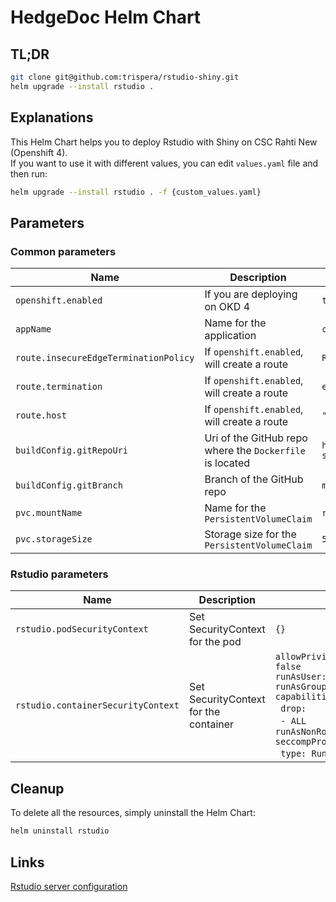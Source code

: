 # HedgeDoc Helm Chart
## TL;DR
```sh
git clone git@github.com:trispera/rstudio-shiny.git
helm upgrade --install rstudio .
```

## Explanations
This Helm Chart helps you to deploy Rstudio with Shiny on CSC Rahti New (Openshift 4).  
If you want to use it with different values, you can edit `values.yaml` file and then run:  
```sh
helm upgrade --install rstudio . -f {custom_values.yaml}
```

## Parameters
### Common parameters

| Name                                   | Description                                               | Value                                                        |
| -------------------------------------- | --------------------------------------------------------- | ------------------------------------------------------------ |
| `openshift.enabled`                    | If you are deploying on OKD 4                             | `true`                                                       |
| `appName`                              | Name for the application                                  | `csc-rstudio-shiny`                                          |
| `route.insecureEdgeTerminationPolicy`  | If `openshift.enabled`, will create a route               | `Redirect`                                                   |
| `route.termination`                    | If `openshift.enabled`, will create a route               | `edge`                                                       |
| `route.host`                           | If `openshift.enabled`, will create a route               | `""`                                                         |
| `buildConfig.gitRepoUri`               | Uri of the GitHub repo where the `Dockerfile` is located  | `https://github.com/trispera/rstudio-shiny.git`              |
| `buildConfig.gitBranch`                | Branch of the GitHub repo                                 | `main`                                                       |
| `pvc.mountName`                        | Name for the `PersistentVolumeClaim`                      | `rstudio-server-home`                                        |
| `pvc.storageSize`                      | Storage size for the `PersistentVolumeClaim`              | `5Gi`                                                        |

### Rstudio parameters

| Name                                   | Description                                             | Value                             |
| -------------------------------------- | ------------------------------------------------------- | --------------------------------- |
| `rstudio.podSecurityContext`          | Set SecurityContext for the pod                         | `{}`                              |
| `rstudio.containerSecurityContext`    | Set SecurityContext for the container                   | `allowPrivilegeEscalation: false`<br>`runAsUser:`<br>`runAsGroup:`<br>`capabilities:`<br>&nbsp;&nbsp;`drop:`<br>&nbsp;&nbsp;`- ALL`<br>`runAsNonRoot: true`<br>`seccompProfile:`<br>&nbsp;&nbsp;`type: RuntimeDefault` |

## Cleanup
To delete all the resources, simply uninstall the Helm Chart:
```sh
helm uninstall rstudio
```

## Links
[Rstudio server configuration](https://docs.posit.co/ide/server-pro/rstudio-server-configuration.html)